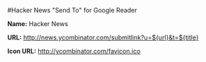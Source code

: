 #Hacker News "Send To" for Google Reader

**Name:** Hacker News

**URL:** http://news.ycombinator.com/submitlink?u=${url}&t=${title}

**Icon URL:** http://ycombinator.com/favicon.ico